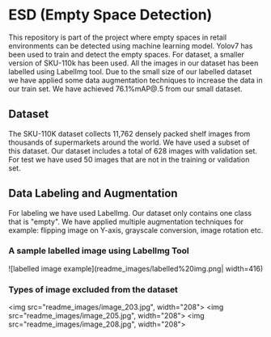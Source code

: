 # ESD (Empty Space Detection)

This repository is part of the project where empty spaces in retail environments can be detected using machine learning model. Yolov7 has been used to train and detect the empty spaces. For dataset, a smaller version of SKU-110k has been used. All the images in our dataset has been labelled using LabelImg tool. Due to the small size of our labelled dataset we have applied some data augmentation techniques to increase the data in our train set. We have achieved 76.1%mAP@.5 from our small dataset.

## Dataset

The SKU-110K dataset collects 11,762 densely packed shelf images from thousands of supermarkets around the world. We have used a subset of this dataset. Our dataset includes a total of 628 images with validation set. For test we have used 50 images that are not in the training or validation set.

## Data Labeling and Augmentation

For labeling we have used LabelImg. Our dataset only contains one class that is "empty". We have applied multiple augmentation techniques for example: flipping image on Y-axis, grayscale conversion, image rotation etc.

### A sample labelled image using LabelImg Tool

![labelled image example](readme_images/labelled%20img.png| width=416)

### Types of image excluded from the dataset

<img src="readme_images/image_203.jpg", width="208">
<img src="readme_images/image_205.jpg", width="208">
<img src="readme_images/image_208.jpg", width="208">
